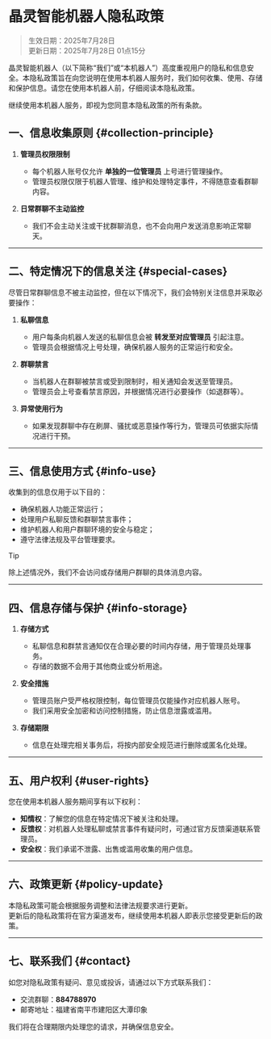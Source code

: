 # 晶灵智能机器人隐私政策

> 生效日期：2025年7月28日  
> 更新日期：2025年7月28日 01点15分

晶灵智能机器人（以下简称“我们”或“本机器人”）高度重视用户的隐私和信息安全。本隐私政策旨在向您说明在使用本机器人服务时，我们如何收集、使用、存储和保护信息。请您在使用本机器人前，仔细阅读本隐私政策。

继续使用本机器人服务，即视为您同意本隐私政策的所有条款。

## 一、信息收集原则 {#collection-principle}

1. **管理员权限限制**
    - 每个机器人账号仅允许 **单独的一位管理员** 上号进行管理操作。
    - 管理员权限仅限于机器人管理、维护和处理特定事件，不得随意查看群聊内容。

2. **日常群聊不主动监控**
    - 我们不会主动关注或干扰群聊消息，也不会向用户发送消息影响正常聊天。

---

## 二、特定情况下的信息关注 {#special-cases}

尽管日常群聊信息不被主动监控，但在以下情况下，我们会特别关注信息并采取必要操作：

1. **私聊信息**
    - 用户每条向机器人发送的私聊信息会被 **转发至对应管理员** 引起注意。
    - 管理员会根据情况上号处理，确保机器人服务的正常运行和安全。

2. **群聊禁言**
    - 当机器人在群聊被禁言或受到限制时，相关通知会发送至管理员。
    - 管理员会上号查看禁言原因，并根据情况进行必要操作（如退群等）。

3. **异常使用行为**
    - 如果发现群聊中存在刷屏、骚扰或恶意操作等行为，管理员可依据实际情况进行干预。

---

## 三、信息使用方式 {#info-use}

收集到的信息仅用于以下目的：

- 确保机器人功能正常运行；
- 处理用户私聊反馈和群聊禁言事件；
- 维护机器人和用户群聊环境的安全与稳定；
- 遵守法律法规及平台管理要求。

> [!TIP]
> 除上述情况外，我们不会访问或存储用户群聊的具体消息内容。

---

## 四、信息存储与保护 {#info-storage}

1. **存储方式**
    - 私聊信息和群禁言通知仅在合理必要的时间内存储，用于管理员处理事务。
    - 存储的数据不会用于其他商业或分析用途。

2. **安全措施**
    - 管理员账户受严格权限控制，每位管理员仅能操作对应机器人账号。
    - 我们采用安全加密和访问控制措施，防止信息泄露或滥用。

3. **存储期限**
    - 信息在处理完相关事务后，将按内部安全规范进行删除或匿名化处理。

---

## 五、用户权利 {#user-rights}

您在使用本机器人服务期间享有以下权利：

- **知情权**：了解您的信息在特定情况下被关注和处理。
- **反馈权**：对机器人处理私聊或禁言事件有疑问时，可通过官方反馈渠道联系管理员。
- **安全权**：我们承诺不泄露、出售或滥用收集的用户信息。

---

## 六、政策更新 {#policy-update}

本隐私政策可能会根据服务调整和法律法规要求进行更新。  
更新后的隐私政策将在官方渠道发布，继续使用本机器人即表示您接受更新后的政策。

---

## 七、联系我们 {#contact}

如您对隐私政策有疑问、意见或投诉，请通过以下方式联系我们：

- 交流群聊：**884788970**
- 邮寄地址：福建省南平市建阳区大潭印象

我们将在合理期限内处理您的请求，并确保信息安全。
